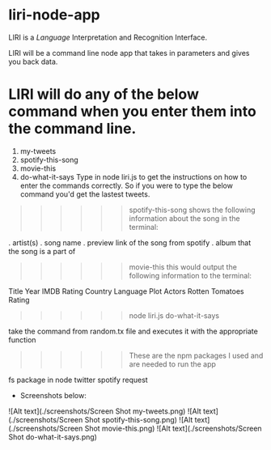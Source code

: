 # liri-node-app
LIRI is a _Language_ Interpretation and Recognition Interface. 

LIRI will be a command line node app that takes in parameters and gives you back data.

# LIRI will do any of the below command when you enter them into the command line.

1. my-tweets
2. spotify-this-song
3. movie-this
4. do-what-it-says
Type in node liri.js to get the instructions on how to enter the commands correctly. So if you were to type the below command you'd get the lastest tweets.

>>>>>> spotify-this-song 
shows the following information about the song in the terminal:

. artist(s)
. song name
. preview link of the song from spotify
. album that the song is a part of

>>>>>> movie-this
this would output the following information to the terminal:

Title
Year
IMDB Rating
Country
Language
Plot
Actors
Rotten Tomatoes Rating

>>>>>> node liri.js do-what-it-says

take the command from random.tx file and executes it with the appropriate function


>>>>>> These are the npm packages I used and are needed to run the app

fs package in node
twitter
spotify
request


* Screenshots below:

![Alt text](./screenshots/Screen Shot my-tweets.png)
![Alt text](./screenshots/Screen Shot spotify-this-song.png)
![Alt text](./screenshots/Screen Shot movie-this.png)
![Alt text](./screenshots/Screen Shot do-what-it-says.png)
